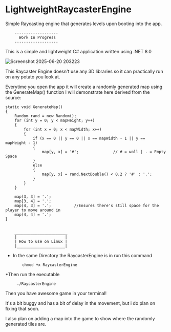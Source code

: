 # LightweightRaycasterEngine
Simple Raycasting engine that generates levels upon booting into the app. 

        -------------------
          Work In Progress
        -------------------
This is a simple and lightweight C# application written using .NET 8.0 


![Screenshot 2025-06-20 203223](https://github.com/user-attachments/assets/8d82003b-e7cf-4de8-89dd-2b2ea851a12f)

This Raycaster Engine doesn't use any 3D libraries so it can practically run on any potato you look at.

Everytime you open the app it will create a randomly generated map using the GenerateMap() function I will demonstrate here derived from the source:

    static void GenerateMap()
    {
        Random rand = new Random();
        for (int y = 0; y < mapHeight; y++)
        {
            for (int x = 0; x < mapWidth; x++)
            {
                if (x == 0 || y == 0 || x == mapWidth - 1 || y == mapHeight - 1)
                {
                    map[y, x] = '#';               // # = wall | . = Empty Space
                }
                else
                {
                    map[y, x] = rand.NextDouble() < 0.2 ? '#' : '.';
                }
            }
        }

        map[3, 3] = '.';       
        map[3, 4] = '.';
        map[4, 3] = '.';          //Ensures there's still space for the player to move around in
        map[4, 4] = '.';
    }

    
        _______________________
        |                     |
        | How to use on Linux |
        |_____________________|

* In the same Directory the RaycasterEngine is in run this command

          chmod +x RaycasterEngine
  
*Then run the executable

         ./RaycasterEngine

Then you have awesome game in your terminal!

It's a bit buggy and has a bit of delay in the movement, but i do plan on fixing that soon. 

I also plan on adding a map into the game to show where the randomly generated tiles are. 
